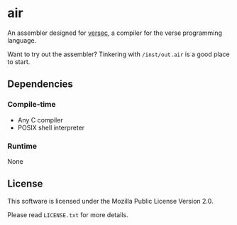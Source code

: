 # air

An assembler designed for [versec](https://github.com/chris03-dev/versec-x64), a compiler for the verse programming language.

Want to try out the assembler? Tinkering with `/inst/out.air` is a good place to start.

## Dependencies

### Compile-time

- Any C compiler
- POSIX shell interpreter

### Runtime

None

## License

This software is licensed under the Mozilla Public License Version 2.0.

Please read `LICENSE.txt` for more details.
